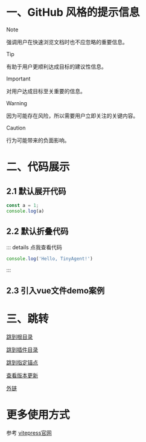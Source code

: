 # 一、GitHub 风格的提示信息
> [!NOTE]
> 强调用户在快速浏览文档时也不应忽略的重要信息。

> [!TIP]
> 有助于用户更顺利达成目标的建议性信息。

> [!IMPORTANT]
> 对用户达成目标至关重要的信息。

> [!WARNING]
> 因为可能存在风险，所以需要用户立即关注的关键内容。

> [!CAUTION]
> 行为可能带来的负面影响。

# 二、代码展示
## 2.1 默认展开代码
```ts
const a = 1;
console.log(a)
```

## 2.2 默认折叠代码
::: details 点我查看代码
```js
console.log('Hello, TinyAgent!')
```
:::

## 2.3 引入vue文件demo案例
<demo vue="../../demos/animation/start-light.vue" />

# 三、跳转
[跳到根目录](/) <!-- 将用户导航至根目录下的 index.html -->

[跳到插件目录](/plugins/simulate-lib) <!-- 将用户导航至目录 foo 下的 index.html -->

[跳到指定锚点](./#_2-1-默认展开代码) <!-- 将用户锚定到目录 foo 下的index文件中的一个标题上 -->

[查看版本更新](../releases/releases) <!-- 可以省略扩展名 -->

[外链](https://vitepress.dev/zh/guide/markdown)

# 更多使用方式
参考 [vitepress官网](https://vitepress.dev/zh/guide/markdown)